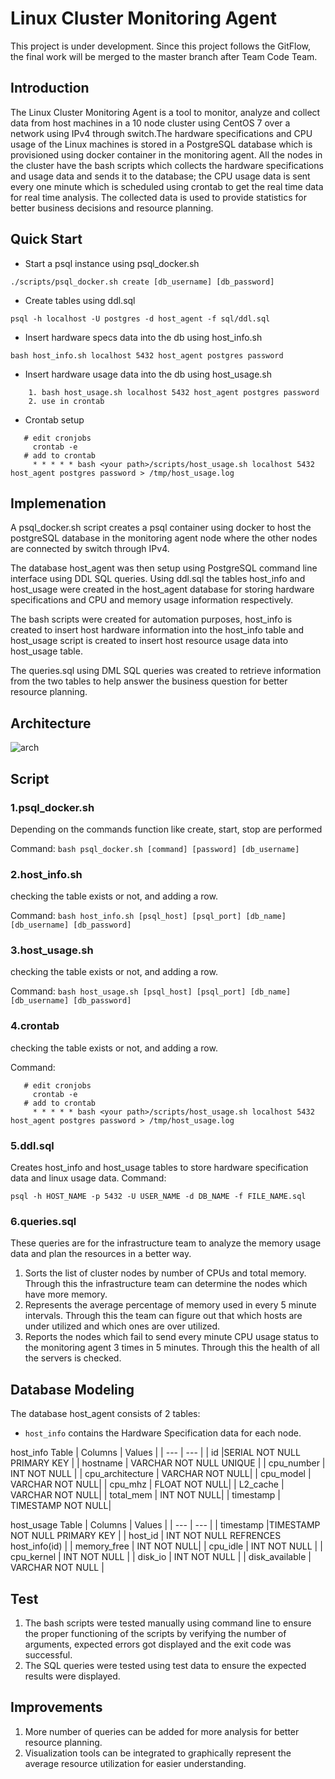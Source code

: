 # Linux Cluster Monitoring Agent
This project is under development. Since this project follows the GitFlow, the final work will be merged to the master branch after Team Code Team.

## Introduction
The Linux Cluster Monitoring Agent is a tool to monitor, analyze and collect data from host machines in a 10 node cluster using CentOS 7 over a network using IPv4 through switch.The hardware specifications and CPU usage of the Linux machines is stored in a PostgreSQL database which is provisioned using docker container in the monitoring agent. All the nodes in the cluster have the bash scripts which collects the hardware specifications and usage data and sends it to the database; the CPU usage data is sent every one minute which is scheduled using crontab to get the real time data for real time analysis. The collected data is used to provide statistics for better business decisions and resource planning.

## Quick Start

* Start a psql instance using psql_docker.sh
```
./scripts/psql_docker.sh create [db_username] [db_password]
```
* Create tables using ddl.sql
```
psql -h localhost -U postgres -d host_agent -f sql/ddl.sql
```
* Insert hardware specs data into the db using host_info.sh
```
bash host_info.sh localhost 5432 host_agent postgres password
```
* Insert hardware usage data into the db using host_usage.sh
```
    1. bash host_usage.sh localhost 5432 host_agent postgres password
    2. use in crontab
```
* Crontab setup
```
   # edit cronjobs
     crontab -e 
   # add to crontab
     * * * * * bash <your path>/scripts/host_usage.sh localhost 5432 host_agent postgres password > /tmp/host_usage.log
```
## Implemenation
A psql_docker.sh script creates a psql container using docker to host the postgreSQL database in the monitoring agent node where the other nodes are connected by switch through IPv4.

The database host_agent was then setup using PostgreSQL command line interface using DDL SQL queries. Using ddl.sql the tables host_info and host_usage were created in the host_agent database for storing hardware specifications and CPU and memory usage information respectively.

The bash scripts were created for automation purposes, host_info is created to insert host hardware information into the host_info table and host_usage script is created to insert host resource usage data into host_usage table.

The queries.sql using DML SQL queries was created to retrieve information from the two tables to help answer the business question for better resource planning.

## Architecture

![arch](https://user-images.githubusercontent.com/60118930/113667571-fd05e600-967e-11eb-8e00-09a356272213.PNG)


## Script

### 1.psql_docker.sh 
  Depending on the commands function like create, start, stop are performed

  Command: ```bash psql_docker.sh [command] [password] [db_username]```

### 2.host_info.sh
  checking the table exists or not, and adding a row.

  Command: ```bash host_info.sh [psql_host] [psql_port] [db_name] [db_username] [db_password]```

### 3.host_usage.sh
  checking the table exists or not, and adding a row.

  Command: ```bash host_usage.sh [psql_host] [psql_port] [db_name] [db_username] [db_password]```

### 4.crontab
  checking the table exists or not, and adding a row.

  Command: 

```
   # edit cronjobs
     crontab -e 
   # add to crontab
     * * * * * bash <your path>/scripts/host_usage.sh localhost 5432 host_agent postgres password > /tmp/host_usage.log
```
### 5.ddl.sql 
Creates host_info and host_usage tables to store hardware specification data and linux usage data.
Command: 
``` #execute a sql file using psql command
psql -h HOST_NAME -p 5432 -U USER_NAME -d DB_NAME -f FILE_NAME.sql
```

### 6.queries.sql 
These queries are for the infrastructure team to analyze the memory usage data and plan the resources in a better way.

1. Sorts the list of cluster nodes by number of CPUs and total memory. Through this the infrastructure team can determine the nodes which have more memory.
2. Represents the average percentage of memory used in every 5 minute intervals. Through this the team can figure out that which hosts are under utilized and which ones are over utilized.
3. Reports the nodes which fail to send every minute CPU usage status to the monitoring agent 3 times in 5 minutes. Through this the health of all the servers is checked.

## Database Modeling
The database host_agent consists of 2 tables:

* ```host_info``` contains the Hardware Specification data for each node.

host_info Table
| Columns | Values |
| --- | --- |
| id |SERIAL NOT NULL PRIMARY KEY |
| hostname | VARCHAR NOT NULL UNIQUE |
| cpu_number | INT NOT NULL |
| cpu_architecture | VARCHAR NOT NULL|
| cpu_model | VARCHAR NOT NULL|
| cpu_mhz | FLOAT NOT NULL|
| L2_cache | VARCHAR NOT NULL|
| total_mem | INT NOT NULL|
| timestamp | TIMESTAMP NOT NULL|

host_usage Table
| Columns | Values |
| --- | --- |
| timestamp |TIMESTAMP NOT NULL PRIMARY KEY |
| host_id | INT NOT NULL REFRENCES host_info(id) |
| memory_free | INT NOT NULL|
| cpu_idle | INT NOT NULL |
| cpu_kernel | INT NOT NULL |
| disk_io | INT NOT NULL |
| disk_available | VARCHAR NOT NULL |

## Test
1. The bash scripts were tested manually using command line to ensure the proper functioning of the scripts by verifying the number of arguments, expected errors got displayed and the exit code was successful.
2. The SQL queries were tested using test data to ensure the expected results were displayed.

## Improvements
1. More number of queries can be added for more analysis for better resource planning.
2. Visualization tools can be integrated to graphically represent the average resource utilization for easier understanding.
